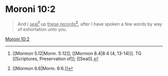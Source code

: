 # Moroni 10:2

> And I <u>seal</u>[^a] up <u>these records</u>[^b], after I have spoken a few words by way of exhortation unto you.

[Moroni 10:2](https://www.churchofjesuschrist.org/study/scriptures/bofm/moro/10?lang=eng&id=p2#p2)


[^a]: [[Mormon 5.12|Morm. 5:12]]; [[Mormon 8.4|8:4 (4, 13-14)]]. TG [[Scriptures, Preservation of]]; [[Seal]].
[^b]: [[Mormon 6.6|Morm. 6:6.]]
